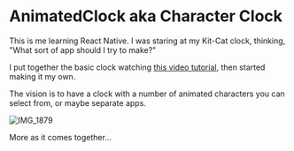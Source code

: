 # AnimatedClock aka Character Clock

This is me learning React Native. I was staring at my Kit-Cat clock, thinking, "What sort of app should I try to make?"

I put together the basic clock watching [this video tutorial](https://youtu.be/YBci4HFRQ_c), then started making it my own. 

The vision is to have a clock with a number of animated characters you can select from, or maybe separate apps. 

![IMG_1879](https://github.com/skullyflower/AnimatedClock/assets/23393335/4fc1c441-8780-4e76-bc0a-7c38f0de429e)

More as it comes together...
